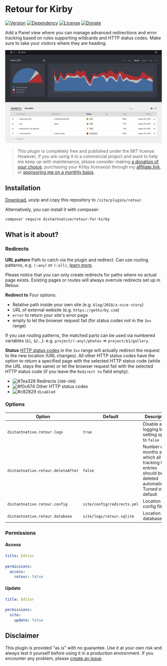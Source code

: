 # Retour for Kirby

[![Version](https://img.shields.io/badge/release-2.1.0-4271ae.svg?style=for-the-badge)](https://github.com/distantnative/retour-for-kirby/releases)
[![Dependency](https://img.shields.io/badge/kirby-3.3.0-cca000.svg?style=for-the-badge)](https://getkirby.com/)
[![License](https://img.shields.io/badge/license-MIT-7ea328.svg?style=for-the-badge)](https://opensource.org/licenses/MIT)
[![Donate](https://img.shields.io/badge/Give-back-c82829.svg?style=for-the-badge)](https://paypal.me/distantnative/15EUR)

Add a Panel view where you can manage advanced redirections and error tracking based on rules supporting wildcards and HTTP status codes. Make sure to take your visitors where they are heading.

![Screenshot](screenshot.png)

> This plugin is completely free and published under the MIT license. However, if you are using it in a commercial project and want to help me keep up with maintenance, please consider making [a donation of your choice](https://paypal.me/distantnative/15EUR),  purchasing your Kirby license(s) through my [affiliate link](https://a.paddle.com/v2/click/1129/35921?link=1170), or [sponsoring me on a monthly basis](https://github.com/sponsors/distantnative).

## Installation

[Download](https://github.com/distantnative/retour-for-kirby/archive/master.zip), unzip and copy this repository to `/site/plugins/retour`.

Alternatively, you can install it with composer:
```bash
composer require distantnative/retour-for-kirby
```

## What is it about?

### Redirects

**URL pattern**
Path to catch via the plugin and redirect. Can use routing patterns, e.g. `(:any)` or `(:all)`, [learn more](https://getkirby.com/docs/reference/router/patterns).

Please notice that you can only create redirects for paths where no actual page exists. Existing pages or routes will always overrule redirects set up in Retour.

**Redirect to**
Four options:
- Relative path inside your own site (e.g. `blog/2018/a-nice-story`)
- URL of external website (e.g. `https://getkirby.com`)
- `error` to return your site's error page
- empty to let the browser request fail (for status codes not in the `3xx` range)

If you use routing patterns, the matched parts can be used via numbered variables (`$1`, `$2`...): e.g. `project/(:any)/photos` => `project/$1/gallery`.

**Status**
[HTTP status codes](https://httpstatuses.com) in the `3xx` range will actually redirect the request to the new location (URL changes). All other HTTP status codes have the option to return a specified page with the selected HTTP status code (while the URL stays the same) or let the browser request fail with the selected HTTP status code (if you leave the `Redirect to` field empty).

- ![#7ea328](https://via.placeholder.com/16.png/7ea328?text=+) Redirects (`300`-`399`)
- ![#f0c674](https://via.placeholder.com/16.png/f0c674?text=+) Other HTTP status codes
- ![#c82829](https://via.placeholder.com/16.png/c82829?text=+) `disabled`

### Options

| Option | Default | Description |
|--|--|--|
| `distantnative.retour.logs`| `true` | Disable all logging by setting option to `false` |
| `distantnative.retour.deleteAfter`| `false` | Number of months after which all the tracking log entries should be deleted automatically. Turned off by default |
| `distantnative.retour.config`| `site/config/redirects.yml` | Location of config file |
| `distantnative.retour.database`| `site/logs/retour.sqlite` | Location of database file |

### Permissions

#### Access

```yaml
title: Editor

permissions:
  access:
    retour: false
```

#### Update

```yaml
title: Editor

permissions:
  site:
    update: false
```


## Disclaimer

This plugin is provided "as is" with no guarantee. Use it at your own risk and always test it yourself before using it in a production environment. If you encounter any problem, please [create an issue](https://github.com/distantnative/retour-for-kirby/issues/new).
